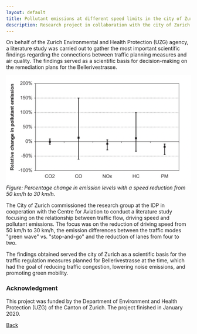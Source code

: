 ```yaml
---
layout: default
title: Pollutant emissions at different speed limits in the city of Zurich
description: Research project in collaboration with the city of Zurich and the Centre for Aviation
---
```


On behalf of the Zurich Environmental and Health Protection (UZG) agency, a literature study was carried out to gather the most important scientific findings regarding the 
connections between traffic planning measures and air quality. The findings served as a scientific basis for decision-making on the remediation plans for the 
Bellerivestrasse.

![Branching](./../../pictures/Schadstoffemissionen.png)
_Figure: Percentage change in emission levels with a speed reduction from 50 km/h to 30 km/h._

The City of Zurich commissioned the research group at the IDP in cooperation with the Centre for Aviation to conduct a literature study focusing on the relationship 
between traffic flow, driving speed and pollutant emissions. The focus was on the reduction of driving speed from 50 km/h to 30 km/h, the emission differences between 
the traffic modes "green wave" vs. "stop-and-go" and the reduction of lanes from four to two. 

The findings obtained served the city of Zurich as a scientific basis for the traffic regulation measures planned for Bellerivestrasse at the time, which had the goal of 
reducing traffic congestion, lowering noise emissions, and promoting green mobility.

### Acknowledgment
This project was funded by the Department of Environment and Health Protection (UZG) of the Canton of Zurich. The project finished in January 2020.

[Back](https://cyberneticlearningsystems.github.io/pages/research.html)